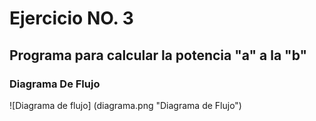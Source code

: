 # Ejercicio NO. 3


## Programa para calcular la potencia "a" a la "b"


### Diagrama De Flujo
![Diagrama de flujo] (diagrama.png "Diagrama de Flujo") 